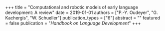 +++
title = "Computational and robotic models of early language development: A review"
date = 2019-01-01
authors = ["P.-Y. Oudeyer", "G. Kachergis", "W. Schueller"]
publication_types = ["6"]
abstract = ""
featured = false
publication = "*Handbook on Language Development*"
+++

